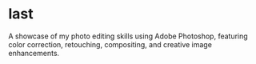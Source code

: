 # last
A showcase of my photo editing skills using Adobe Photoshop, featuring color correction, retouching, compositing, and creative image enhancements.

